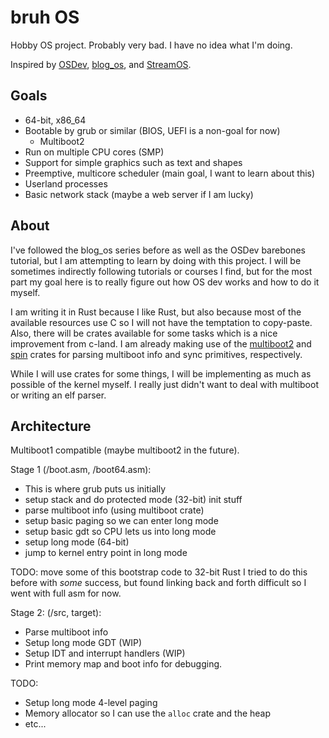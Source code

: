 # bruh OS

Hobby OS project. Probably very bad. I have no idea what I'm doing.

Inspired by [OSDev](https://wiki.osdev.org/Main_Page), [blog_os](https://os.phil-opp.com/),
and [StreamOS](https://github.com/sphaerophoria/stream-os).

## Goals

- 64-bit, x86_64
- Bootable by grub or similar (BIOS, UEFI is a non-goal for now)
  - Multiboot2
- Run on multiple CPU cores (SMP)
- Support for simple graphics such as text and shapes
- Preemptive, multicore scheduler (main goal, I want to learn about this)
- Userland processes
- Basic network stack (maybe a web server if I am lucky)

## About

I've followed the blog_os series before as well as the OSDev barebones tutorial, but I
am attempting to learn by doing with this project. I will be sometimes indirectly
following tutorials or courses I find, but for the most part
my goal here is to really figure out how OS dev works and how to do it myself.

I am writing it in Rust because I like Rust, but also because most of the available resources use
C so I will not have the temptation to copy-paste. Also, there will be crates available for some
tasks which is a nice improvement from c-land. I am already making use of the
[multiboot2](https://github.com/rust-osdev/multiboot2) and [spin](https://github.com/mvdnes/spin-rs) crates for
parsing multiboot info and sync primitives, respectively.

While I will use crates for some things, I will be implementing as much as possible
of the kernel myself. I really just didn't want to deal with multiboot or writing an elf parser.

## Architecture

Multiboot1 compatible (maybe multiboot2 in the future).

Stage 1 (/boot.asm, /boot64.asm):

- This is where grub puts us initially
- setup stack and do protected mode (32-bit) init stuff
- parse multiboot info (using multiboot crate)
- setup basic paging so we can enter long mode
- setup basic gdt so CPU lets us into long mode
- setup long mode (64-bit)
- jump to kernel entry point in long mode

TODO: move some of this bootstrap code to 32-bit Rust
I tried to do this before with *some* success, but found linking back and
forth difficult so I went with full asm for now.

Stage 2: (/src, target):

- Parse multiboot info
- Setup long mode GDT (WIP)
- Setup IDT and interrupt handlers (WIP)
- Print memory map and boot info for debugging.

TODO:

- Setup long mode 4-level paging
- Memory allocator so I can use the `alloc` crate and the heap
- etc...
